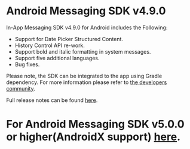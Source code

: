 # Android Messaging SDK v4.9.0

In-App Messaging SDK v4.9.0 for Android includes the Following:
* Support for Date Picker Structured Content.
* History Control API re-work.
* Support bold and italic formatting in system messages.
* Support five additional languages.
* Bug fixes.


Please note, the SDK can be integrated to the app using Gradle dependency. For more information please refer to [the developers community](https://developers.liveperson.com/android-quickstart.html).

Full release notes can be found [here](https://developers.liveperson.com/mobile-app-messaging-sdk-for-android-all-release-notes.html).

# For Android Messaging SDK v5.0.0 or higher(AndroidX support) [here](https://github.com/LP-Messaging/Android-Messaging-SDK/tree/androidX_master).

